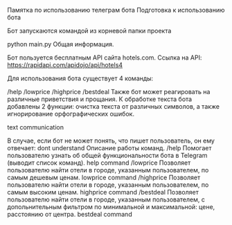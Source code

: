 Памятка по использованию телеграм бота 
Подготовка к использованию бота


Бот запускаются командой из корневой папки проекта

python main.py
Общая информация.

Бот пользуется бесплатным API сайта hotels.com.
Ссылка на API: https://rapidapi.com/apidojo/api/hotels4

Для использования бота существует 4 команды:

/help
/lowprice
/highprice
/bestdeal
Также бот может реагировать на различные приветствия и прощания. К обработке текста бота добавлены 2 функции: очистка текста от различных символов, а также игнорирование орфографических ошибок.

text communication

В случае, если бот не может понять, что пишет пользователь, он ему отвечает:
dont understand
Описание работы команд.
/help
Помогает пользователю узнать об общей функциональности бота в Telegram (выводит список команд).
help command
/lowprice
Позволяет пользователю найти отели в городе, указанным пользователем, по самым дешевым ценам.
lowprice command
/highprice
Позволяет пользователю найти отели в городе, указанным пользователем, по самым высоким ценам.
highprice command
/bestdeal
Позволяет пользователю найти отели в городе, указанным пользователем, с допольнительным фильтром по минимальной и максимальной: цене, расстоянию от центра.
bestdeal command